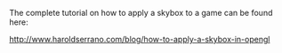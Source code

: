 The complete tutorial on how to apply a skybox to a game can be found here:

http://www.haroldserrano.com/blog/how-to-apply-a-skybox-in-opengl
